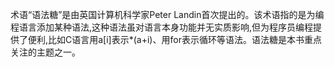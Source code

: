 术语“语法糖”是由英国计算机科学家Peter Landin首次提出的。该术语指的是为编程语言添加某种语法,这种语法虽对语言本身功能并无实质影响,但为程序员编程提供了便利,比如C语言用a[i]表示*(a+i)、用for表示循环等语法。语法糖是本书重点关注的主题之一。